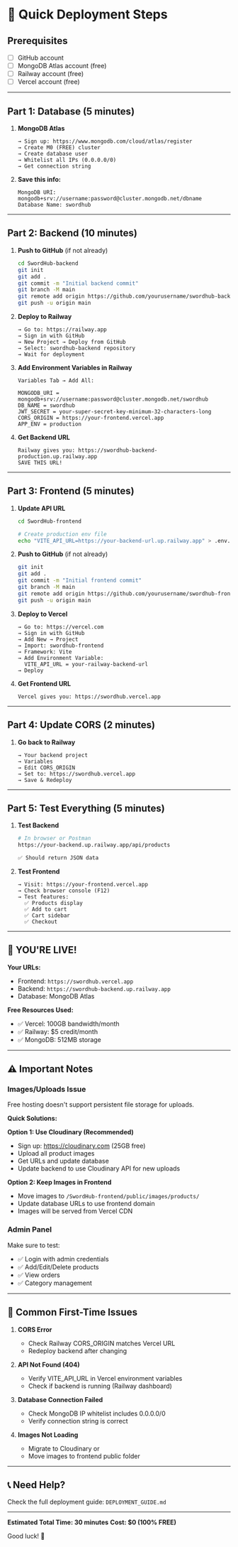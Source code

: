 # 🚀 Quick Deployment Steps

## Prerequisites
- [ ] GitHub account
- [ ] MongoDB Atlas account (free)
- [ ] Railway account (free)
- [ ] Vercel account (free)

---

## Part 1: Database (5 minutes)

1. **MongoDB Atlas**
   ```
   → Sign up: https://www.mongodb.com/cloud/atlas/register
   → Create M0 (FREE) cluster
   → Create database user
   → Whitelist all IPs (0.0.0.0/0)
   → Get connection string
   ```

2. **Save this info:**
   ```
   MongoDB URI: mongodb+srv://username:password@cluster.mongodb.net/dbname
   Database Name: swordhub
   ```

---

## Part 2: Backend (10 minutes)

1. **Push to GitHub** (if not already)
   ```bash
   cd SwordHub-backend
   git init
   git add .
   git commit -m "Initial backend commit"
   git branch -M main
   git remote add origin https://github.com/yourusername/swordhub-backend.git
   git push -u origin main
   ```

2. **Deploy to Railway**
   ```
   → Go to: https://railway.app
   → Sign in with GitHub
   → New Project → Deploy from GitHub
   → Select: swordhub-backend repository
   → Wait for deployment
   ```

3. **Add Environment Variables in Railway**
   ```
   Variables Tab → Add All:
   
   MONGODB_URI = mongodb+srv://username:password@cluster.mongodb.net/swordhub
   DB_NAME = swordhub
   JWT_SECRET = your-super-secret-key-minimum-32-characters-long
   CORS_ORIGIN = https://your-frontend.vercel.app
   APP_ENV = production
   ```

4. **Get Backend URL**
   ```
   Railway gives you: https://swordhub-backend-production.up.railway.app
   SAVE THIS URL!
   ```

---

## Part 3: Frontend (5 minutes)

1. **Update API URL**
   ```bash
   cd SwordHub-frontend
   
   # Create production env file
   echo "VITE_API_URL=https://your-backend-url.up.railway.app" > .env.production
   ```

2. **Push to GitHub** (if not already)
   ```bash
   git init
   git add .
   git commit -m "Initial frontend commit"
   git branch -M main
   git remote add origin https://github.com/yourusername/swordhub-frontend.git
   git push -u origin main
   ```

3. **Deploy to Vercel**
   ```
   → Go to: https://vercel.com
   → Sign in with GitHub
   → Add New → Project
   → Import: swordhub-frontend
   → Framework: Vite
   → Add Environment Variable:
     VITE_API_URL = your-railway-backend-url
   → Deploy
   ```

4. **Get Frontend URL**
   ```
   Vercel gives you: https://swordhub.vercel.app
   ```

---

## Part 4: Update CORS (2 minutes)

1. **Go back to Railway**
   ```
   → Your backend project
   → Variables
   → Edit CORS_ORIGIN
   → Set to: https://swordhub.vercel.app
   → Save & Redeploy
   ```

---

## Part 5: Test Everything (5 minutes)

1. **Test Backend**
   ```bash
   # In browser or Postman
   https://your-backend.up.railway.app/api/products
   
   ✅ Should return JSON data
   ```

2. **Test Frontend**
   ```
   → Visit: https://your-frontend.vercel.app
   → Check browser console (F12)
   → Test features:
     ✅ Products display
     ✅ Add to cart
     ✅ Cart sidebar
     ✅ Checkout
   ```

---

## 🎉 YOU'RE LIVE!

**Your URLs:**
- Frontend: `https://swordhub.vercel.app`
- Backend: `https://swordhub-backend.up.railway.app`
- Database: MongoDB Atlas

**Free Resources Used:**
- ✅ Vercel: 100GB bandwidth/month
- ✅ Railway: $5 credit/month
- ✅ MongoDB: 512MB storage

---

## ⚠️ Important Notes

### **Images/Uploads Issue**
Free hosting doesn't support persistent file storage for uploads.

**Quick Solutions:**

**Option 1: Use Cloudinary (Recommended)**
- Sign up: https://cloudinary.com (25GB free)
- Upload all product images
- Get URLs and update database
- Update backend to use Cloudinary API for new uploads

**Option 2: Keep Images in Frontend**
- Move images to `/SwordHub-frontend/public/images/products/`
- Update database URLs to use frontend domain
- Images will be served from Vercel CDN

### **Admin Panel**
Make sure to test:
- ✅ Login with admin credentials
- ✅ Add/Edit/Delete products
- ✅ View orders
- ✅ Category management

---

## 🔧 Common First-Time Issues

1. **CORS Error**
   - Check Railway CORS_ORIGIN matches Vercel URL
   - Redeploy backend after changing

2. **API Not Found (404)**
   - Verify VITE_API_URL in Vercel environment variables
   - Check if backend is running (Railway dashboard)

3. **Database Connection Failed**
   - Check MongoDB IP whitelist includes 0.0.0.0/0
   - Verify connection string is correct

4. **Images Not Loading**
   - Migrate to Cloudinary or
   - Move images to frontend public folder

---

## 📞 Need Help?

Check the full deployment guide: `DEPLOYMENT_GUIDE.md`

---

**Estimated Total Time: 30 minutes**
**Cost: $0 (100% FREE)**

Good luck! 🚀
